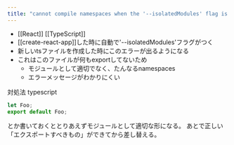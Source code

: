 ```yaml
---
title: "cannot compile namespaces when the '--isolatedModules' flag is provided"
---
```


- [[React]] [[TypeScript]]
- [[create-react-app]]した時に自動で'--isolatedModules'フラグがつく
- 新しいtsファイルを作成した時にこのエラーが出るようになる
- これはこのファイルが何もexportしてないため
    - モジュールとして適切でなく、たんなるnamespaces
    - エラーメッセージがわかりにくい

対処法
typescript

```typescript
let Foo;
export default Foo;
```

とか書いておくととりあえずモジュールとして適切な形になる。
あとで正しい「エクスポートすべきもの」ができてから差し替える。
